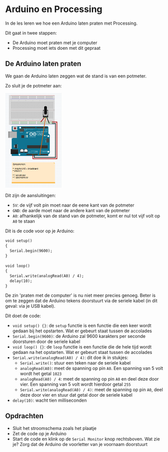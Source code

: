 # Arduino en Processing

In de les leren we hoe een Arduino 
laten praten met Processing.

Dit gaat in twee stappen:

 * De Arduino moet praten met je computer
 * Processing moet iets doen met dit gepraat

## De Arduino laten praten

We gaan de Arduino laten zeggen wat de stand
is van een potmeter.

Zo sluit je de potmeter aan:

![Aansluiten potmeter](Potmeter.png)

Dit zijn de aansluitingen:

 * `5V`: de vijf volt pin moet naar de eene kant van de potmeter
 * `GND`: de aarde moet naar de andere kant van de potmeter
 * `A0`: afhankelijk van de stand van de potmeter, komt er nul tot vijf volt op `A0` te staan

Dit is de code voor op je Arduino:

```
void setup() 
{
  Serial.begin(9600);
}

void loop() 
{
  Serial.write(analogRead(A0) / 4);
  delay(10);
}
```

De zin 'praten met de computer' is nu niet meer precies genoeg. 
Beter is om te zeggen dat de Arduino tekens doorstuurt via
de seriele kabel (in dit geval: via je USB kabel).  

Dit doet de code:

 * `void setup() {}`: de `setup` functie is een functie die een keer wordt gedaan bij het opstarten. Wat er gebeurt staat tussen de accolades
 * `Serial.begin(9600)`: de Arduino zal 9600 karakters per seconde doorsturen door de seriele kabel
 * `void loop() {}`: de `loop` functie is een functie die de hele tijd wordt gedaan na het opstarten. Wat er gebeurt staat tussen de accolades
 * `Serial.write(analogRead(A0) / 4)`: dit doe ik in stukjes:
    * `Serial.write()`: stuur een teken naar de seriele kabel
    * `analogRead(A0)`: meet de spanning op pin `A0`. Een spanning van 5 volt wordt het getal `1023`   
    * `analogRead(A0) / 4`: meet de spanning op pin `A0` en deel deze door vier. Een spanning van 5 volt wordt hierdoor getal `255`   
    * `Serial.write(analogRead(A0) / 4)`: meet de spanning op pin `A0`, deel deze door vier en stuur dat getal door de seriele kabel 
 * `delay(10)`: wacht tien milliseconden

## Opdrachten

 * Sluit het stroomschema zoals het plaatje
 * Zet de code op je Arduino
 * Start de code en klink op de `Serial Monitor` knop rechtsboven. Wat zie je? Zorg dat de Arduino de voorletter van je voornaam doorstuurt

